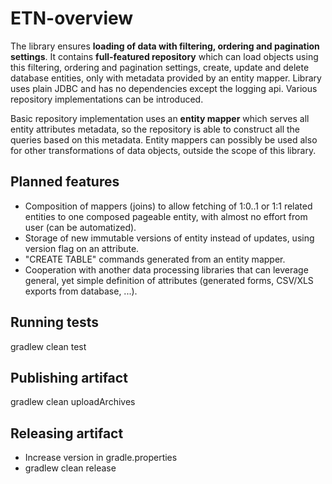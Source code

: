 # ETN-overview

The library ensures **loading of data with filtering, ordering and pagination settings**.
It contains **full-featured repository** which can load objects using this filtering, ordering and pagination settings,
create, update and delete database entities, only with metadata provided by an entity mapper. Library uses plain JDBC and has no dependencies except the logging api.
Various repository implementations can be introduced.

Basic repository implementation uses an **entity mapper** which serves all entity attributes metadata, so the repository is able to construct all the queries
based on this metadata. Entity mappers can possibly be used also for other transformations of data objects, outside the scope of this library.  

## Planned features
 * Composition of mappers (joins) to allow fetching of 1:0..1 or 1:1 related entities to one composed pageable entity, with almost no effort from user (can be automatized).
 * Storage of new immutable versions of entity instead of updates, using version flag on an attribute.
 * "CREATE TABLE" commands generated from an entity mapper.
 * Cooperation with another data processing libraries that can leverage general, yet simple definition of attributes (generated forms, CSV/XLS exports from database, ...).

## Running tests

gradlew clean test

## Publishing artifact

gradlew clean uploadArchives

## Releasing artifact

* Increase version in gradle.properties
* gradlew clean release
